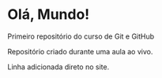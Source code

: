 # Olá, Mundo!
 Primeiro repositório do curso de Git e GitHub
 
 Repositório criado durante uma aula ao vivo.
 
 Linha adicionada direto no site.
